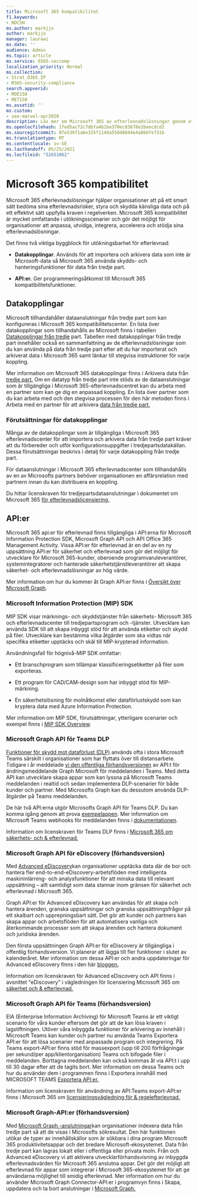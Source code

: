 ```yaml
---
title: Microsoft 365 kompatibilitet
f1.keywords:
- NOCSH
ms.author: markjjo
author: markjjo
manager: laurawi
ms.date: ''
audience: Admin
ms.topic: article
ms.service: O365-seccomp
localization_priority: Normal
ms.collection:
- Strat_O365_IP
- M365-security-compliance
search.appverid:
- MOE150
- MET150
ms.assetid: ''
ms.custom:
- seo-marvel-apr2020
description: Läs mer om Microsoft 365 av efterlevnadslösningar genom att använda dataanslutningar från tredje part och Microsoft Graph API:er.
ms.openlocfilehash: 1fed5ac72c7dbfa4b1be370ec03678e1beecdcd2
ms.sourcegitcommit: 07e536f1a6e335f114da55048844e4a866fe731b
ms.translationtype: MT
ms.contentlocale: sv-SE
ms.lasthandoff: 05/25/2021
ms.locfileid: "52651062"
---
```

# <a name="microsoft-365-compliance-extensibility"></a>Microsoft 365 kompatibilitet

Microsoft 365 efterlevnadslösningar hjälper organisationer att på ett smart sätt bedöma sina efterlevnadsrisker, styra och skydda känsliga data och på ett effektivt sätt uppfylla kraven i regelverken. Microsoft 365 kompatibilitet är mycket omfattande i utökningsscenarier och gör det möjligt för organisationer att anpassa, utvidga, integrera, accelerera och stödja sina efterlevnadslösningar.

Det finns två viktiga byggblock för utökningsbarhet för efterlevnad:

- **Datakopplingar**. Används för att importera och arkivera data som inte är Microsoft-data så Microsoft 365 använda skydds- och hanteringsfunktioner för data från tredje part.

- **API:er.** Ger programmeringsåtkomst till Microsoft 365 kompatibilitetsfunktioner.

## <a name="data-connectors"></a>Datakopplingar

Microsoft tillhandahåller dataanslutningar från tredje part som kan konfigureras i Microsoft 365 kompatibilitetscenter. En lista över datakopplingar som tillhandahålls av Microsoft finns i tabellen [Datakopplingar från tredje](archiving-third-party-data.md#third-party-data-connectors) part. Tabellen med datakopplingar från tredje part innehåller också en sammanfattning av de efterlevnadslösningar som du kan använda på data från tredje part efter att du har importerat och arkiverat data i Microsoft 365 samt länkar till stegvisa instruktioner för varje koppling.

Mer information om Microsoft 365 datakopplingar finns i Arkivera data från [tredje part.](archiving-third-party-data.md) Om en datatyp från tredje part inte stöds av de dataanslutningar som är tillgängliga i Microsoft 365-efterlevnadscentret kan du arbeta med en partner som kan ge dig en anpassad koppling. En lista över partner som du kan arbeta med och den stegvisa processen för den här metoden finns i Arbeta med en partner för att arkivera [data från tredje part.](work-with-partner-to-archive-third-party-data.md)

### <a name="prerequisites-for-data-connectors"></a>Förutsättningar för datakopplingar

Många av de datakopplingar som är tillgängliga i Microsoft 365 efterlevnadscenter för att importera och arkivera data från tredje part kräver att du förbereder och utför konfigurationsuppgifter i tredjepartsdatakällan. Dessa förutsättningar beskrivs i detalj för varje datakoppling från tredje part.

För dataanslutningar i Microsoft 365 efterlevnadscenter som tillhandahålls av en av Microsofts partners behöver organisationen en affärsrelation med partnern innan du kan distribuera en koppling.

Du hittar licenskraven för tredjepartsdataanslutningar i dokumentet om Microsoft 365 [för efterlevnadslicensiering.](/office365/servicedescriptions/downloads/microsoft-365-compliance-licensing-comparison.xlsx)

## <a name="apis"></a>API:er

Microsoft 365 api:er för efterlevnad finns tillgängliga i API:erna för Microsoft Information Protection SDK, Microsoft Graph API och API Office 365 Management Activity. Vissa API:er för efterlevnad är en del av en ny uppsättning API:er för säkerhet och efterlevnad som gör det möjligt för utvecklare för Microsoft 365-kunder, oberoende programvaruleverantörer, systemintegratorer och hanterade säkerhetstjänstleverantörer att skapa säkerhet- och efterlevnadslösningar av hög värde.

Mer information om hur du kommer åt Graph API:er finns i [Översikt över Microsoft Graph](/graph/overview).

### <a name="microsoft-information-protection-mip-sdk"></a>Microsoft Information Protection (MIP) SDK

MIP SDK visar märknings- och skyddstjänster från säkerhets- Microsoft 365 och efterlevnadscenter till tredjepartsprogram och -tjänster. Utvecklare kan använda SDK till att skapa inbyggt stöd för att använda etiketter och skydd på filer. Utvecklare kan bestämma vilka åtgärder som ska vidtas när specifika etiketter upptäcks och skäl till MIP-krypterad information.

Användningsfall för högnivå-MIP SDK omfattar:

- Ett branschprogram som tillämpar klassificeringsetiketter på filer som exporteras.

- Ett program för CAD/CAM-design som har inbyggt stöd för MIP-märkning.

- En säkerhetslösning för molnåtkomst eller dataförlustskydd som kan kryptera data med Azure Information Protection.

Mer information om MIP SDK, förutsättningar, ytterligare scenarier och exempel finns i [MIP SDK Overview](/information-protection/develop/overview).

### <a name="microsoft-graph-api-for-teams-dlp"></a>Microsoft Graph API för Teams DLP

[Funktioner för skydd mot dataförlust (DLP)](dlp-microsoft-teams.md) används ofta i stora Microsoft Teams särskilt i organisationer som har flyttats över till distansarbete. Tidigare i år meddelade [vi den offentliga förhandsversionen](https://developer.microsoft.com/graph/blogs/announcing-change-notifications-for-microsoft-teams-messages/) av API:t för ändringsmeddelande Graph Microsoft för meddelanden i Teams. Med detta API kan utvecklare skapa appar som kan lyssna på Microsoft Teams meddelanden i realtid och sedan implementera DLP-scenarier för både kunder och partner. Med Microsofts Graph kan du dessutom använda DLP-åtgärder på Teams meddelanden.

De här två API:erna utgör Microsofts Graph API för Teams DLP. Du kan komma igång genom att prova [exempelappen](https://github.com/microsoftgraph/csharp-webhook-with-resource-data). Mer information om Microsoft Teams webhooks för meddelanden finns i [dokumentationen](/graph/api/subscription-post-subscriptions).

Information om licenskraven för Teams DLP finns i [Microsoft 365 om säkerhets- och & efterlevnad.](/office365/servicedescriptions/microsoft-365-service-descriptions/microsoft-365-tenantlevel-services-licensing-guidance/microsoft-365-security-compliance-licensing-guidance#communication-data-loss-prevention-for-teams)

### <a name="microsoft-graph-api-for-ediscovery-preview"></a>Microsoft Graph API för eDiscovery (förhandsversion)

Med [Advanced eDiscovery](overview-ediscovery-20.md)kan organisationer upptäcka data där de bor och hantera fler end-to-end-eDiscovery-arbetsflöden med intelligenta maskininlärning- och analysfunktioner för att minska data till relevant uppsättning – allt samtidigt som data stannar inom gränsen för säkerhet och efterlevnad i Microsoft 365.

Graph API:er för Advanced eDiscovery kan användas för att skapa och hantera ärenden, granska uppsättningar och granska uppsättningsfrågor på ett skalbart och upprepningsbart sätt. Det gör att kunder och partners kan skapa appar och arbetsflöden för att automatisera vanliga och återkommande processer som att skapa ärenden och hantera dokument och juridiska ärenden.

Den första uppsättningen Graph API:er för eDiscovery är tillgängliga i offentlig förhandsversion. Vi planerar att lägga till fler funktioner i slutet av kalenderåret. Mer information om dessa API:er och andra uppdateringar för Advanced eDiscovery finns i den här [bloggen.](https://aka.ms/Ignite2020AeDAA)

Information om licenskraven för Advanced eDiscovery och API finns i avsnittet "eDiscovery" i vägledningen för licensiering Microsoft 365 om [säkerhet och & efterlevnad.](/office365/servicedescriptions/microsoft-365-service-descriptions/microsoft-365-tenantlevel-services-licensing-guidance/microsoft-365-security-compliance-licensing-guidance#ediscovery)

### <a name="microsoft-graph-api-for-teams-export-preview"></a>Microsoft Graph API för Teams (förhandsversion)

EIA (Enterprise Information Archiving) för Microsoft Teams är ett viktigt scenario för våra kunder eftersom det gör att de kan lösa kraven i lagstiftningen. Utöver våra inbyggda funktioner för arkivering av innehåll i Microsoft Teams kan kunder och partner nu använda Teams Exportera API:er för att lösa scenarier med anpassade program och integrering. På Teams export-API:er finns stöd för massexport (upp till 200 förfrågningar per sekund/per app/klientorganisation) Teams och bifogade filer i meddelanden. Borttagna meddelanden kan också kommas åt via API:t i upp till 30 dagar efter att de tagits bort. Mer information om dessa Teams och hur du använder dem i programmen finns i Exportera innehåll med MICROSOFT TEAMS [Exportera API:er.](/microsoftteams/export-teams-content)

Information om licenskraven för användning av API:Teams export-API:er finns i Microsoft 365 om [licensieringsvägledning för & regelefterlevnad.](/office365/servicedescriptions/microsoft-365-service-descriptions/microsoft-365-tenantlevel-services-licensing-guidance/microsoft-365-security-compliance-licensing-guidance)

### <a name="microsoft-graph-connector-apis-preview"></a>Microsoft Graph-API:er (förhandsversion)

Med [Microsoft Graph -anslutningar](/microsoftsearch/connectors-overview)kan organisationer indexera data från tredje part så att de visas i Microsofts sökresultat. Den här funktionen utökar de typer av innehållskällor som är sökbara i dina program Microsoft 365 produktivitetsappar och det bredare Microsoft-ekosystemet. Data från tredje part kan lagras lokalt eller i offentliga eller privata moln. Från och Advanced eDiscovery vi att aktivera utvecklarförhandsvisning av inbyggda efterlevnadsvärden för Microsoft 365 anslutna appar. Det gör det möjligt att efterlevnad för appar som integrerar i Microsoft 365-ekosystemet för att ge användarna möjlighet till smidig efterlevnad. Mer information om hur du använder Microsoft Graph Connector-API:er i programvyn finns i Skapa, uppdatera och ta bort anslutningar i [Microsoft Graph.](/graph/search-index-manage-connections)

